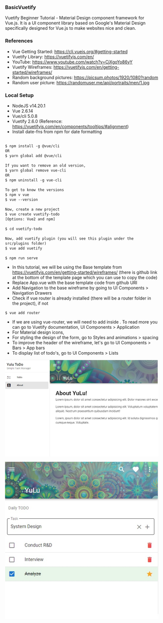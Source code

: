 ### BasicVuetify
Vuetify Beginner Tutorial - Material Design component framework for Vue.js. It is a UI component library based on Google's Material Design specifically designed for Vue.js to make websites nice and clean.


### References
* Vue Getting Started: https://cli.vuejs.org/#getting-started
* Vuetify Library: https://vuetifyjs.com/en/
* YouTube: https://www.youtube.com/watch?v=CjXgoYo86yY
* Vuetify Wireframes: https://vuetifyjs.com/en/getting-started/wireframes/
* Random background pictures: https://picsum.photos/1920/1080?random
* Random user picture: https://randomuser.me/api/portraits/men/1.jpg

### Local Setup
* NodeJS v14.20.1
* Vue 2.6.14
* Vue/cli 5.0.8
* Vuetify 2.6.0 (Reference: https://vuetifyjs.com/en/components/tooltips/#alignment)
* Install date-fns from npm for date formatting  
```

$ npm install -g @vue/cli
OR
$ yarn global add @vue/cli

If you want to remove an old version, 
$ yarn global remove vue-cli
OR
$ npm uninstall -g vue-cli

To get to know the versions
$ npm v vue
$ vue --version

Now, create a new project
$ vue create vuetify-todo
[Options: Vue2 and npm]

$ cd vuetify-todo

Now, add vuetify plugin (you will see this plugin under the src/plugins folder)
$ vue add vuetify

$ npm run serve
```

* In this tutorial, we will be using the Base template from https://vuetifyjs.com/en/getting-started/wireframes/ (there is github link at the bottom of the template page which you can use to copy the code)
* Replace App.vue with the base template code from github URI
* Add Navigation to the base wireframe by going to UI Components > Navigation Drawers
* Check if vue router is already installed (there will be a router folder in the project), if not
```
$ vue add router
```
* If we are using vue-router, we will need to add <router-view> inside <v-main>. To read more you can go to Vuetify documentation, UI Components > Application 
* For Material design icons, 
* For styling the design of the form, go to Styles and animations > spacing
* To improve the header of the wireframe, let's go to UI Components > Bars > App bars
* To display list of todo's, go to UI Components > Lists 


![YuLu About](assets/yulu-about.jpg)

![YuLu Tasks](assets/yulu-todo.jpg)
